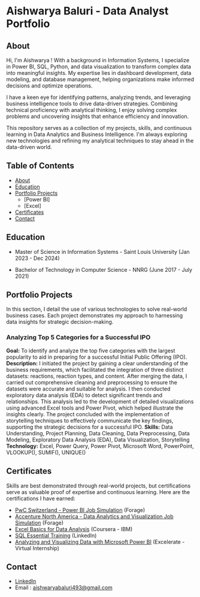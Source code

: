 # Aishwarya Baluri - Data Analyst Portfolio
## About
Hi, I'm Aishwarya ! With a background in Information Systems, I specialize in Power BI, SQL, Python, and data visualization to transform complex data into meaningful insights. My expertise lies in dashboard development, data modeling, and database management, helping organizations make informed decisions and optimize operations.

I have a keen eye for identifying patterns, analyzing trends, and leveraging business intelligence tools to drive data-driven strategies. Combining technical proficiency with analytical thinking, I enjoy solving complex problems and uncovering insights that enhance efficiency and innovation.

This repository serves as a collection of my projects, skills, and continuous learning in Data Analytics and Business Intelligence. I'm always exploring new technologies and refining my analytical techniques to stay ahead in the data-driven world.

## Table of Contents
- [About](#about)
- [Education](#education)
- [Portfolio Projects](#portfolio-projects)
    - [Power BI]
    - [Excel]
- [Certificates](#certificates)
- [Contact](#contact)

## Education

- Master of Science in Information Systems - Saint Louis University (Jan 2023 - Dec 2024)
    
- Bachelor of Technology in Computer Science - NNRG (June 2017 - July 2021)
  
## Portfolio Projects
In this section, I detail the use of various technologies to solve real-world business cases. Each project demonstrates my approach to harnessing data insights for strategic decision-making.

### Analyzing Top 5 Categories for a Successful IPO
**Goal:** To identify and analyze the top five categories with the largest popularity to aid in preparing for a successful Initial Public Offering (IPO).
**Description:** I initiated the project by gaining a clear understanding of the business requirements, which facilitated the integration of three distinct datasets: reactions, reaction types, and content. After merging the data, I carried out comprehensive cleaning and preprocessing to ensure the datasets were accurate and suitable for analysis. I then conducted exploratory data analysis (EDA) to detect significant trends and relationships. This analysis led to the development of detailed visualizations using advanced Excel tools and Power Pivot, which helped illustrate the insights clearly. The project concluded with the implementation of storytelling techniques to effectively communicate the key findings, supporting the strategic decisions for a successful IPO.
**Skills:** Data Understanding, Project Planning, Data Cleaning, Data Preprocessing, Data Modeling, Exploratory Data Analysis (EDA), Data Visualization, Storytelling
**Technology:** Excel, Power Query, Power Pivot, Microsoft Word, PowerPoint, VLOOKUP(), SUMIF(), UNIQUE()

## Certificates

Skills are best demonstrated through real-world projects, but certifications serve as valuable proof of expertise and continuous learning. Here are the certifications I have earned: 
- [PwC Switzerland - Power BI Job Simulation](https://forage-uploads-prod.s3.amazonaws.com/completion-certificates/4sLyCPgmsy8DA6Dh3/a87GpgE6tiku7q3gu_4sLyCPgmsy8DA6Dh3_5nadnrhqhs52PnTgC_1741239808449_completion_certificate.pdf) (Forage)
- [Accenture North America - Data Analytics and Visualization Job Simulation](https://forage-uploads-prod.s3.amazonaws.com/completion-certificates/T6kdcdKSTfg2aotxT/hzmoNKtzvAzXsEqx8_T6kdcdKSTfg2aotxT_5nadnrhqhs52PnTgC_1740512088303_completion_certificate.pdf) (Forage)
- [Excel Basics for Data Analysis](https://www.coursera.org/account/accomplishments/records/P247BXSGFKQ4) (Coursera - IBM)
- [SQL Essential Training](https://www.linkedin.com/learning/certificates/5f32eaf43350c59acecf00ff2d73d8bcf341355067199b23b12e969e0466688a?trk=share_certificate) (LinkedIn)
- [Analyzing and Visualizing Data with Microsoft Power BI](https://drive.google.com/file/d/1HNiVXgHzeujBT6slPGUsENhVNqaATfBy/view?usp=sharing) (Excelerate - Virtual Internship)


## Contact

- [LinkedIn](https://www.linkedin.com/in/aishwaryabaluri1410/)
- Email : aishwaryabaluri493@gmail.com 

